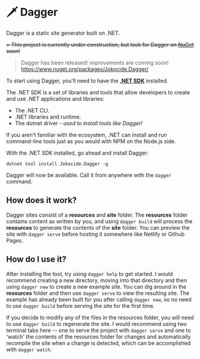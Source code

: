 # 🗡 Dagger

Dagger is a static site generator built on .NET.

~~> This project is currently under construction, but look for Dagger on [NuGet](https://www.nuget.org/) soon!~~

> Dagger has been released! improvements are coming soon! https://www.nuget.org/packages/Jokocide.Dagger/

To start using Dagger, you'll need to have the [**.NET SDK**](https://dotnet.microsoft.com/download) installed.

The .NET SDK is a set of libraries and tools that allow developers to create and use .NET applications and libraries:

- The .NET CLI.
- .NET libraries and runtime.
- The dotnet driver - *used to install tools like Dagger!*

If you aren't familiar with the ecosystem, .NET can install and run command-line tools just as you would with NPM on the Node.js side. 

With the .NET SDK installed, go ahead and install Dagger:

`dotnet tool install Jokocide.Dagger -g`

Dagger will now be available. Call it from anywhere with the `dagger` command.

## How does it work?

Dagger sites consist of a **resources** and **site** folder. The **resources** folder contains content as written by you, and using `dagger build` will process the **resources** to generate the contents of the **site** folder. You can preview the site with `dagger serve` before hosting it somewhere like Netlify or Github Pages.

## How do I use it?

After installing the tool, try using `dagger help` to get started. I would recommend creating a new directory, moving into that directory and then using `dagger new` to create a new example site. You can dig around in the **resources** folder and then use `dagger serve` to view the resulting site. The example has already been built for you after calling `dagger new`, so no need to use `dagger build` before serving the site for the first time.

If you decide to modify any of the files in the resources folder, you will need to use `dagger build` to regenerate the site. I would recommend using two terminal tabs here -- one to serve the project with `dagger serve` and one to 'watch' the contents of the resources folder for changes and automatically recompile the site when a change is detected, which can be accomplished with `dagger watch`.
